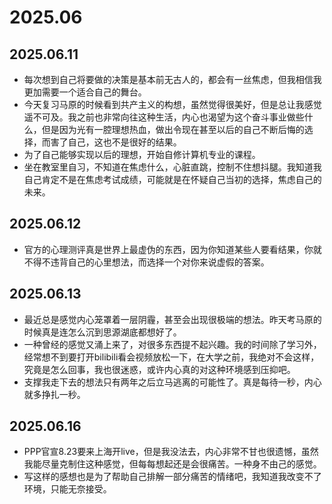 # 2025.06

## 2025.06.11
- 每次想到自己将要做的决策是基本前无古人的，都会有一丝焦虑，但我相信我更加需要一个适合自己的舞台。
- 今天复习马原的时候看到共产主义的构想，虽然觉得很美好，但是总让我感觉遥不可及。我之前也非常向往这种生活，内心也渴望为这个奋斗事业做些什么，但是因为光有一腔理想热血，做出令现在甚至以后的自己不断后悔的选择，而害了自己，这也不是很好的结果。
- 为了自己能够实现以后的理想，开始自修计算机专业的课程。
- 坐在教室里自习，不知道在焦虑什么，心脏直跳，控制不住想抖腿。我知道我自己肯定不是在焦虑考试成绩，可能就是在怀疑自己当初的选择，焦虑自己的未来。

## 2025.06.12
- 官方的心理测评真是世界上最虚伪的东西，因为你知道某些人要看结果，你就不得不违背自己的心里想法，而选择一个对你来说虚假的答案。

## 2025.06.13
- 最近总是感觉内心笼罩着一层阴霾，甚至会出现很极端的想法。昨天考马原的时候真是连怎么沉到思源湖底都想好了。
- 一种曾经的感觉又涌上来了，对很多东西提不起兴趣。我的时间除了学习外，经常想不到要打开bilibili看会视频放松一下，在大学之前，我绝对不会这样，究竟是怎么回事，我也很迷惑，或许内心真的对这种环境感到压抑吧。
- 支撑我走下去的想法只有两年之后立马逃离的可能性了。真是每待一秒，内心就多挣扎一秒。

## 2025.06.16
- PPP官宣8.23要来上海开live，但是我没法去，内心非常不甘也很遗憾，虽然我能尽量克制住这种感觉，但每每想起还是会很痛苦。一种身不由己的感觉。
- 写这样的感想也是为了帮助自己排解一部分痛苦的情绪吧，我知道我改变不了环境，只能无奈接受。